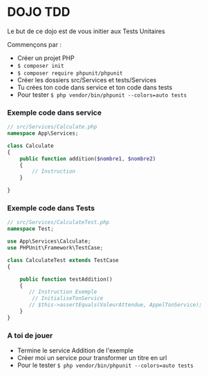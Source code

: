 # DOJO TDD

Le but de ce dojo est de vous initier aux Tests Unitaires

Commençons par :
* Créer un projet PHP
* ```$ composer init ```
* ``$ composer require phpunit/phpunit``
* Créer les dossiers src/Services et tests/Services
* Tu crées ton code dans service et ton code dans tests
* Pour tester ```$ php vendor/bin/phpunit --colors=auto tests```

### Exemple code dans service

````php
// src/Services/Calculate.php
namespace App\Services;

class Calculate
{
    public function addition($nombre1, $nombre2)
    {
        // Instruction
    }

}
````

### Exemple code dans Tests

````php
// src/Services/CalculateTest.php
namespace Test;

use App\Services\Calculate;
use PHPUnit\Framework\TestCase;

class CalculateTest extends TestCase
{

    public function testAddition()
    {
       // Instruction Exemple
        // InitialiseTonService
       // $this->assertEquals(ValeurAttendue, AppelTonService);
    }
}
````

### A toi de jouer

* Termine le service Addition de l'exemple
* Créer moi un service pour transformer un titre en url
* Pour le tester ```$ php vendor/bin/phpunit --colors=auto tests```
